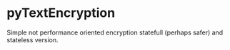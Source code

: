 # pyTextEncryption
Simple not performance oriented encryption statefull (perhaps safer) and stateless version.

